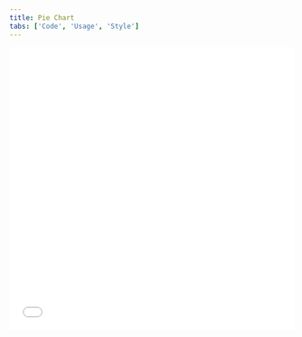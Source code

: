 ```yaml
---
title: Pie Chart
tabs: ['Code', 'Usage', 'Style']
---
```


<GridWrapper>
<iframe height='500' scrolling='no' title='Pie Chart' src='//codepen.io/team/carbon/embed/EwxydP/?height=300&theme-id=30962&default-tab=result&embed-version=2' frameborder='no' allowtransparency='true' allowfullscreen='true' style='width: 100%;'>See the Pen <a href='https://codepen.io/team/carbon/pen/EwxydP/'>Pie Chart</a> by Carbon Design System (<a href='https://codepen.io/carbon'>@carbon</a>) on <a href='https://codepen.io'>CodePen</a>.
</iframe>
</GridWrapper>

